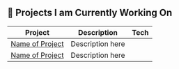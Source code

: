 <!-->
<h2 align="left">
    🌱 Projects I am Currently Working On 
</h2>

<table align="center">
    <thead>
        <tr>
            <th>Project</th>
            <th>Description</th>
            <th>Tech</th>
        <tr>
    </thead>
    <tbody>
        <tr>
            <td>
                <a href="#">Name of Project</a>
            </td>
            <td>    
                Description here
            </td>
        <td>
        </td>
        </tr>
        <tr>
            <td>
                <a href="">Name of Project</a>
            </td>
            <td>
                Description here
            </td>
            <td>
                <img alt="" src=""/>
            </td>
        </tr>
    </tbody>
</table>

<!---
greigac/greigac is a ✨ special ✨ repository because its `README.md` (this file) appears on your GitHub profile.
You can click the Preview link to take a look at your changes.
--->
